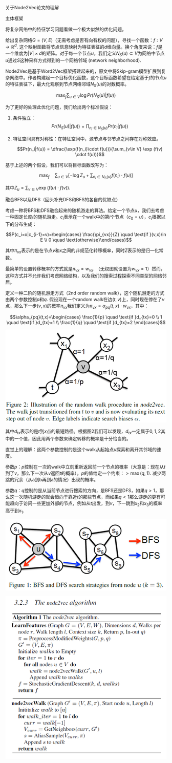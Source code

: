 关于Node2Vec论文的理解

[Node2Vec]: https://arxiv.org/abs/1607.00653	"node2vec: Scalable Feature Learning for Networks"

主体框架

将复杂网络中的特征学习问题看做一个极大似然的优化问题。

给出复杂网络$G=(V,E)$（无需考虑是否有向有权的问题），寻找一个函数：$f:V\rightarrow \mathbb{R}^d$. 这个映射函数将节点信息映射为特征表征的$d$维向量。换个角度来说：$f$是一个维度为$|V|\times d$的矩阵。对于每一个节点$u$，我们定义$N_S(u)\subset V$为网络中节点$u$通过$S$这种采样方式得到的一个网络邻域 (network neighborhood). 

Node2Vec是基于Word2Vec框架搭建起来的，原文中将Skip-gram模型扩展到复杂网络中。作者构建起一个目标优化函数，这个目标函数希望在给定基于$f$的节点$u$的特征表征下，最大化观察到节点网络邻域$N_S(u)$的对数概率。

$$ \max_{f} \sum_{u \in V} \log Pr(N_S(u)|f(u)) $$

为了更好的处理此优化问题，我们给出两个标准假设：

1. 条件独立：$$ Pr(N_S(u)|f(u)) = \prod_{n_i \in N_S(u)} Pr(n_i|f(u))$$

2. 特征空间具有对称性：在特征空间中，源节点与邻节点之间存在对称效应。

   $$Pr(n_i|f(u)) = \dfrac{\exp(f(n_i)\cdot f(u))}{\sum_{v\in V} \exp (f(v) \cdot f(u))}$$

基于上述的两个假设，我们可以将目标函数改写为：

$$\max_f \quad \sum_{u \in V}\left[ -\log Z_u + \sum_{n_i \in N_S(u)} f(n_i) \cdot f(u) \right]$$

其中$Z_u = \sum_{v\in V} \exp(f(u)\cdot f(v))$.

融合BFS以及DFS（回头补充DFS和BFS的各自的优缺点）

考虑一种将BFS和DFS融合起来的随机游走的算法。给定一个节点$u$，我们去考虑一种固定长度$l$的随机游走。$c_i$表示在一个walk中的第$i$个节点（$c_0 = u$），$c_i$根据以下的分布生成：

$$P(c_i=x|c_{i-1}=v)=\begin{cases} \frac{\pi_{vx}}{Z} \quad \text{if }(v,x)\in E \\  0 \quad \text{otherwise}\end{cases}$$

其中$\pi_{vx}$表示的是在节点$v$和$x$之间的非规范化转移概率，同时$Z$表示的是归一化常数。

最简单的设置转移概率的方式就是$\pi_{vx}=w_{vx}$. （无权图就设置为$w_{vx}=1$）然而，这种方式并不允许我们考虑网络结构，以及我们的搜索过程探索不同类型的网络邻居。

定义一种二阶的随机游走方式（2nd order random walk），这个随机游走的方式由两个参数控制$p$和$q$.  假设现在一个random walk在边$(t,v)$上，同时现在停在了$v$点，那么下一步$(v,x)$的概率$\pi_{vx}$我们定义为$\pi_{vx}=\alpha_{pq}(t,x) \cdot w_{vx}$，其中：

$$\alpha_{pq}(t,x)=\begin{cases} \frac{1}{p} \quad \text{if }d_{tx}=0 \\ 1 \quad \text{if }d_{tx}=1 \\ \frac{1}{q} \quad \text{if }d_{tx}=2 \end{cases}$$

![2nd random walk](node2vec_2nd_random_walk.png)

其中$d_{tx}$表示的是$t$到$x$点的最短路径。根据图2我们可以发现，$d_{tx}$一定属于${0,1,2}$其中的一个值，因此用两个参数来确定转移的概率是十分恰当的。

直觉上的理解：这两个参数控制的是这个walk从起始点$u$探索和离开其邻域的速度。

参数$p$：$p$控制在一次的walk中立刻重新返回前一个节点的概率（大意是：现在从$t$到了$v$，那么下一次从$v$返回$t$的概率）。$p$的值给定一个约束：$>\max(q,1)$. 减少两跳的冗余（从a到b再到a的情况）出现的概率。

参数$q$：$q$控制的是从当前节点进行搜索的方向，是BFS还是DFS，如果$q>1$，那么这一次随机游走的就会趋向于靠近$t$的那些节点，而如果$q<1$那么游走的更有可能趋向于访问一些更加外部的节点，例如从$t$出发，到$v$，下一跳到$x_2$和$x_3$的概率高于到$x_1$.

![Example of graph](node2vec_fig1.png)

![procedures of node2vec algorithm](node2vec_algorithm.png)

